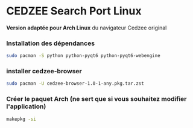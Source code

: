 
# CEDZEE Search Port Linux 

**Version adaptée pour Arch Linux** du navigateur Cedzee original

### Installation des dépendances

```bash
sudo pacman -S python python-pyqt6 python-pyqt6-webengine
```

### installer cedzee-browser

```bash
sudo pacman -U cedzee-browser-1.0-1-any.pkg.tar.zst
```

### Créer le paquet Arch (ne sert que si vous souhaitez modifier l'application)

```bash
makepkg -si
```
